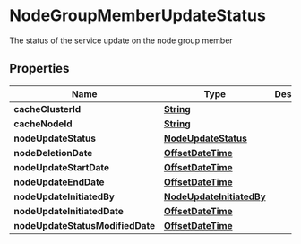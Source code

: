 

# NodeGroupMemberUpdateStatus

The status of the service update on the node group member 

## Properties

| Name | Type | Description | Notes |
|------------ | ------------- | ------------- | -------------|
|**cacheClusterId** | [**String**](String.md) |  |  [optional] |
|**cacheNodeId** | [**String**](String.md) |  |  [optional] |
|**nodeUpdateStatus** | [**NodeUpdateStatus**](NodeUpdateStatus.md) |  |  [optional] |
|**nodeDeletionDate** | [**OffsetDateTime**](OffsetDateTime.md) |  |  [optional] |
|**nodeUpdateStartDate** | [**OffsetDateTime**](OffsetDateTime.md) |  |  [optional] |
|**nodeUpdateEndDate** | [**OffsetDateTime**](OffsetDateTime.md) |  |  [optional] |
|**nodeUpdateInitiatedBy** | [**NodeUpdateInitiatedBy**](NodeUpdateInitiatedBy.md) |  |  [optional] |
|**nodeUpdateInitiatedDate** | [**OffsetDateTime**](OffsetDateTime.md) |  |  [optional] |
|**nodeUpdateStatusModifiedDate** | [**OffsetDateTime**](OffsetDateTime.md) |  |  [optional] |



